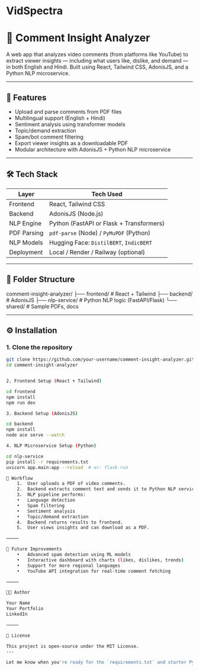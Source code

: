 # VidSpectra
# 🧠 Comment Insight Analyzer

A web app that analyzes video comments (from platforms like YouTube) to extract viewer insights — including what users like, dislike, and demand — in both English and Hindi. Built using React, Tailwind CSS, AdonisJS, and a Python NLP microservice.

---

## 🚀 Features

- Upload and parse comments from PDF files  
- Multilingual support (English + Hindi)  
- Sentiment analysis using transformer models  
- Topic/demand extraction  
- Spam/bot comment filtering  
- Export viewer insights as a downloadable PDF  
- Modular architecture with AdonisJS + Python NLP microservice  

---

## 🛠 Tech Stack

| Layer        | Tech Used                              |
|--------------|-----------------------------------------|
| Frontend     | React, Tailwind CSS                     |
| Backend      | AdonisJS (Node.js)                      |
| NLP Engine   | Python (FastAPI or Flask + Transformers)|
| PDF Parsing  | `pdf-parse` (Node) / `PyMuPDF` (Python) |
| NLP Models   | Hugging Face: `DistilBERT`, `IndicBERT` |
| Deployment   | Local / Render / Railway (optional)     |

---

## 📁 Folder Structure
comment-insight-analyzer/
├── frontend/        # React + Tailwind
├── backend/         # AdonisJS
├── nlp-service/     # Python NLP logic (FastAPI/Flask)
└── shared/          # Sample PDFs, docs

---

## ⚙️ Installation

### 1. Clone the repository
```bash
git clone https://github.com/your-username/comment-insight-analyzer.git
cd comment-insight-analyzer


2. Frontend Setup (React + Tailwind)

cd frontend
npm install
npm run dev

3. Backend Setup (AdonisJS)

cd backend
npm install
node ace serve --watch

4. NLP Microservice Setup (Python)

cd nlp-service
pip install -r requirements.txt
uvicorn app.main:app --reload  # or: flask run

🧪 Workflow
	1.	User uploads a PDF of video comments.
	2.	Backend extracts comment text and sends it to Python NLP service.
	3.	NLP pipeline performs:
	•	Language detection
	•	Spam filtering
	•	Sentiment analysis
	•	Topic/demand extraction
	4.	Backend returns results to frontend.
	5.	User views insights and can download as a PDF.

⸻

📌 Future Improvements
	•	Advanced spam detection using ML models
	•	Interactive dashboard with charts (likes, dislikes, trends)
	•	Support for more regional languages
	•	YouTube API integration for real-time comment fetching

⸻

👨‍💻 Author

Your Name
Your Portfolio
LinkedIn

⸻

📄 License

This project is open-source under the MIT License.
---

Let me know when you're ready for the `requirements.txt` and starter Python backend files (`main.py`, `sentiment.py`, etc.).



